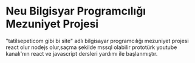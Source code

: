 # Neu Bilgisyar Programcılığı Mezuniyet Projesi

"tatilsepeticom gibi bi site" adlı bilgisayar programcılığı mezuniyet projesi react olur nodejs olur,saçma şekilde mssql olabilir prototürk youtube kanalı'nın react ve javascript dersleri yardımı ile başlanmıştır.